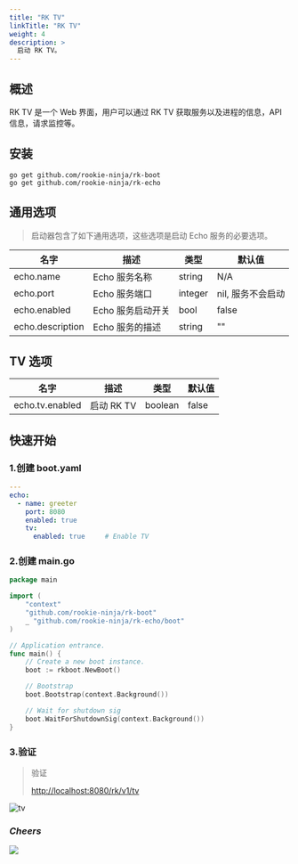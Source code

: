 ```yaml
---
title: "RK TV"
linkTitle: "RK TV"
weight: 4
description: >
  启动 RK TV。
---
```


## 概述
RK TV 是一个 Web 界面，用户可以通过 RK TV 获取服务以及进程的信息，API 信息，请求监控等。

## 安装
```shell script
go get github.com/rookie-ninja/rk-boot
go get github.com/rookie-ninja/rk-echo
```

## 通用选项
> 启动器包含了如下通用选项，这些选项是启动 Echo 服务的必要选项。

| 名字 | 描述 | 类型 | 默认值 |
| ------ | ------ | ------ | ------ |
| echo.name | Echo 服务名称 | string | N/A |
| echo.port | Echo 服务端口 | integer | nil, 服务不会启动 |
| echo.enabled | Echo 服务启动开关 | bool | false |
| echo.description | Echo 服务的描述 | string | "" |

## TV 选项
| 名字 | 描述 | 类型 | 默认值 |
| ------ | ------ | ------ | ------ |
| echo.tv.enabled | 启动 RK TV | boolean | false |

## 快速开始
### 1.创建 boot.yaml
```yaml
---
echo:
  - name: greeter
    port: 8080
    enabled: true
    tv:
      enabled: true     # Enable TV
```

### 2.创建 main.go
```go
package main

import (
	"context"
	"github.com/rookie-ninja/rk-boot"
	_ "github.com/rookie-ninja/rk-echo/boot"
)

// Application entrance.
func main() {
	// Create a new boot instance.
	boot := rkboot.NewBoot()

	// Bootstrap
	boot.Bootstrap(context.Background())

	// Wait for shutdown sig
	boot.WaitForShutdownSig(context.Background())
}
```

### 3.验证
> 验证
>
> [http://localhost:8080/rk/v1/tv](http://localhost:8080/rk/v1/tv)


![tv](/bootstrapper/getting-started/echo-golang/echo-tv.png)

### _**Cheers**_
![](/bootstrapper/user-guide/cheers.png)